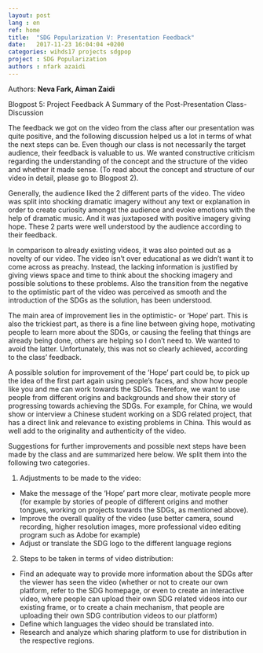 ```yaml
---
layout: post
lang : en
ref: home
title:  "SDG Popularization V: Presentation Feedback"
date:   2017-11-23 16:04:04 +0200
categories: wihds17 projects sdgpop
project : SDG Popularization
authors : nfark azaidi
---
```


Authors: **Neva Fark, Aiman Zaidi**

Blogpost 5: Project Feedback
A Summary of the Post-Presentation Class-Discussion

The feedback we got on the video from the class after our presentation was quite positive, and the following discussion helped us a lot in terms of what the next steps can be. Even though our class is not necessarily the target audience, their feedback is valuable to us. We wanted constructive criticism regarding the understanding of the concept and the structure of the video and whether it made sense. (To read about the concept and structure of our video in detail, please go to Blogpost 2).

Generally, the audience liked the 2 different parts of the video. The video was split into shocking dramatic imagery without any text or explanation in order to create curiosity amongst the audience and evoke emotions with the help of dramatic music. And it was juxtaposed with positive imagery giving hope. These 2 parts were well understood by the audience according to their feedback.

In comparison to already existing videos, it was also pointed out as a novelty of our video. The video isn’t over educational as we didn’t want it to come across as preachy. Instead, the lacking information is justified by giving views space and time to think about the shocking imagery and possible solutions to these problems. Also the transition from the negative to the optimistic part of the video was perceived as smooth and the introduction of the SDGs as the solution, has been understood.

The main area of improvement lies in the optimistic- or ‘Hope’ part. This is also the trickiest part, as there is a fine line between giving hope, motivating people to learn more about the SDGs, or causing the feeling that things are already being done, others are helping so I don’t need to. We wanted to avoid the latter. Unfortunately, this was not so clearly achieved, according to the class’ feedback.

A possible solution for improvement of the ‘Hope’ part could be, to pick up the idea of the first part again using people’s faces, and show how people like you and me can work towards the SDGs. Therefore, we want to use people from different origins and backgrounds and show their story of progressing towards achieving the SDGs. For example, for China, we would show or interview a Chinese student working on a SDG related project, that has a direct link and relevance to existing problems in China. This would as well add to the originality and authenticity of the video.

Suggestions for further improvements and possible next steps have been made by the class and are summarized here below. We split them into the following two categories.


1. Adjustments to be made to the video:

- Make the message of the ‘Hope’ part more clear, motivate people more (for example by stories of  people of different origins and mother tongues, working on projects towards the SDGs, as mentioned above).
- Improve the overall quality of the video (use better camera, sound recording, higher resolution images, more professional video editing program such as Adobe for example)
- Adjust or translate the SDG logo to the different language regions


2. Steps to be taken in terms of video distribution:

- Find an adequate way to provide more information about the SDGs after the viewer has seen the video (whether or not to create our own platform, refer to the SDG homepage, or even to create an interactive video, where people can upload their own SDG related videos into our existing frame, or to create a chain mechanism, that people are uploading their own SDG contribution videos to our platform)
- Define which languages the video should be translated into.
- Research and analyze which sharing platform to use for distribution in the respective regions.
